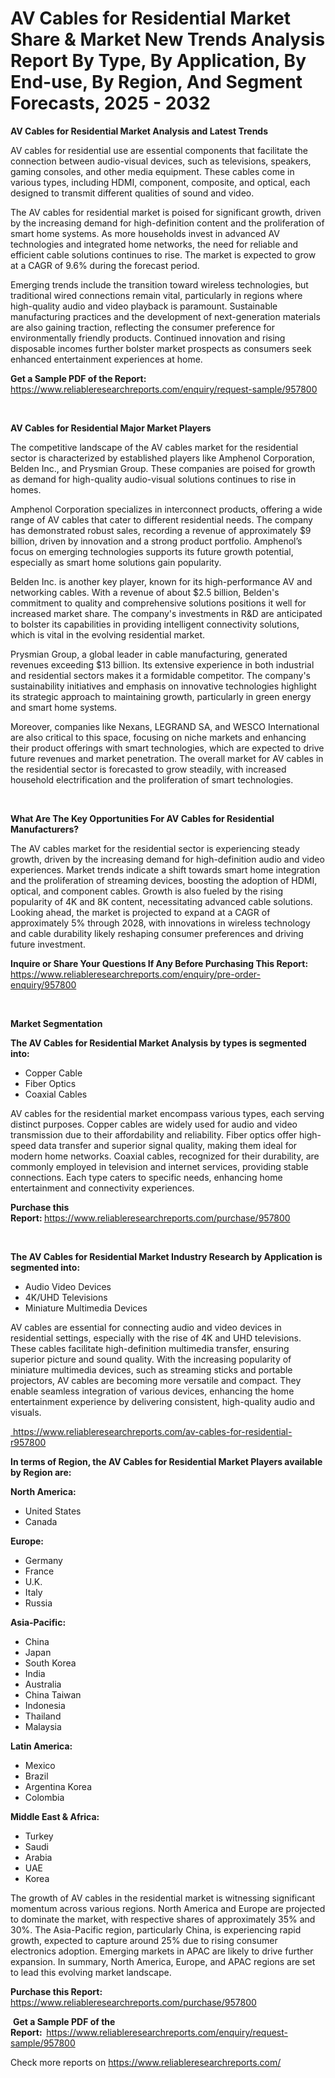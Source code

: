 <p><h1>AV Cables for Residential Market Share & Market New Trends Analysis Report By Type, By Application, By End-use, By Region, And Segment Forecasts, 2025 - 2032</h1></p><p><strong>AV Cables for Residential Market Analysis and Latest Trends</strong></p>
<p><p>AV cables for residential use are essential components that facilitate the connection between audio-visual devices, such as televisions, speakers, gaming consoles, and other media equipment. These cables come in various types, including HDMI, component, composite, and optical, each designed to transmit different qualities of sound and video.</p><p>The AV cables for residential market is poised for significant growth, driven by the increasing demand for high-definition content and the proliferation of smart home systems. As more households invest in advanced AV technologies and integrated home networks, the need for reliable and efficient cable solutions continues to rise. The market is expected to grow at a CAGR of 9.6% during the forecast period. </p><p>Emerging trends include the transition toward wireless technologies, but traditional wired connections remain vital, particularly in regions where high-quality audio and video playback is paramount. Sustainable manufacturing practices and the development of next-generation materials are also gaining traction, reflecting the consumer preference for environmentally friendly products. Continued innovation and rising disposable incomes further bolster market prospects as consumers seek enhanced entertainment experiences at home.</p></p>
<p><strong>Get a Sample PDF of the Report:&nbsp;</strong> <a href="https://www.reliableresearchreports.com/enquiry/request-sample/957800?utm_campaign=2487&utm_medium=2&utm_source=Github&utm_content=ia&utm_term=21032025&utm_id=av-cables-for-residential">https://www.reliableresearchreports.com/enquiry/request-sample/957800</a></p>
<p>&nbsp;</p>
<p><strong>AV Cables for Residential Major Market Players</strong></p>
<p><p>The competitive landscape of the AV cables market for the residential sector is characterized by established players like Amphenol Corporation, Belden Inc., and Prysmian Group. These companies are poised for growth as demand for high-quality audio-visual solutions continues to rise in homes.</p><p>Amphenol Corporation specializes in interconnect products, offering a wide range of AV cables that cater to different residential needs. The company has demonstrated robust sales, recording a revenue of approximately $9 billion, driven by innovation and a strong product portfolio. Amphenol’s focus on emerging technologies supports its future growth potential, especially as smart home solutions gain popularity.</p><p>Belden Inc. is another key player, known for its high-performance AV and networking cables. With a revenue of about $2.5 billion, Belden's commitment to quality and comprehensive solutions positions it well for increased market share. The company's investments in R&D are anticipated to bolster its capabilities in providing intelligent connectivity solutions, which is vital in the evolving residential market.</p><p>Prysmian Group, a global leader in cable manufacturing, generated revenues exceeding $13 billion. Its extensive experience in both industrial and residential sectors makes it a formidable competitor. The company's sustainability initiatives and emphasis on innovative technologies highlight its strategic approach to maintaining growth, particularly in green energy and smart home systems.</p><p>Moreover, companies like Nexans, LEGRAND SA, and WESCO International are also critical to this space, focusing on niche markets and enhancing their product offerings with smart technologies, which are expected to drive future revenues and market penetration. The overall market for AV cables in the residential sector is forecasted to grow steadily, with increased household electrification and the proliferation of smart technologies.</p></p>
<p>&nbsp;</p>
<p><strong>What Are The Key Opportunities For AV Cables for Residential Manufacturers?</strong></p>
<p><p>The AV cables market for the residential sector is experiencing steady growth, driven by the increasing demand for high-definition audio and video experiences. Market trends indicate a shift towards smart home integration and the proliferation of streaming devices, boosting the adoption of HDMI, optical, and component cables. Growth is also fueled by the rising popularity of 4K and 8K content, necessitating advanced cable solutions. Looking ahead, the market is projected to expand at a CAGR of approximately 5% through 2028, with innovations in wireless technology and cable durability likely reshaping consumer preferences and driving future investment.</p></p>
<p><strong>Inquire or Share Your Questions If Any Before Purchasing This Report:</strong> <a href="https://www.reliableresearchreports.com/enquiry/pre-order-enquiry/957800?utm_campaign=2487&utm_medium=2&utm_source=Github&utm_content=ia&utm_term=21032025&utm_id=av-cables-for-residential">https://www.reliableresearchreports.com/enquiry/pre-order-enquiry/957800</a></p>
<p>&nbsp;</p>
<p><strong>Market Segmentation</strong></p>
<p><strong>The AV Cables for Residential Market Analysis by types is segmented into:</strong></p>
<p><ul><li>Copper Cable</li><li>Fiber Optics</li><li>Coaxial Cables</li></ul></p>
<p><p>AV cables for the residential market encompass various types, each serving distinct purposes. Copper cables are widely used for audio and video transmission due to their affordability and reliability. Fiber optics offer high-speed data transfer and superior signal quality, making them ideal for modern home networks. Coaxial cables, recognized for their durability, are commonly employed in television and internet services, providing stable connections. Each type caters to specific needs, enhancing home entertainment and connectivity experiences.</p></p>
<p><strong>Purchase this Report:&nbsp;</strong><a href="https://www.reliableresearchreports.com/purchase/957800?utm_campaign=2487&utm_medium=2&utm_source=Github&utm_content=ia&utm_term=21032025&utm_id=av-cables-for-residential">https://www.reliableresearchreports.com/purchase/957800</a></p>
<p>&nbsp;</p>
<p><strong>The AV Cables for Residential Market Industry Research by Application is segmented into:</strong></p>
<p><ul><li>Audio Video Devices</li><li>4K/UHD Televisions</li><li>Miniature Multimedia Devices</li></ul></p>
<p><p>AV cables are essential for connecting audio and video devices in residential settings, especially with the rise of 4K and UHD televisions. These cables facilitate high-definition multimedia transfer, ensuring superior picture and sound quality. With the increasing popularity of miniature multimedia devices, such as streaming sticks and portable projectors, AV cables are becoming more versatile and compact. They enable seamless integration of various devices, enhancing the home entertainment experience by delivering consistent, high-quality audio and visuals.</p></p>
<p><a href="https://www.reliableresearchreports.com/av-cables-for-residential-r957800?utm_campaign=2487&utm_medium=2&utm_source=Github&utm_content=ia&utm_term=21032025&utm_id=av-cables-for-residential">&nbsp;https://www.reliableresearchreports.com/av-cables-for-residential-r957800</a></p>
<p><strong>In terms of Region, the AV Cables for Residential Market Players available by Region are:</strong></p>
<p>
    <p> <strong> North America: </strong>
        <ul>
            <li>United States</li>
            <li>Canada</li>
        </ul>
        </p> 
    <p> <strong> Europe: </strong>
        <ul>
            <li>Germany</li>
            <li>France</li>
            <li>U.K.</li>
            <li>Italy</li>
            <li>Russia</li>
        </ul>
        </p> 
    <p> <strong> Asia-Pacific: </strong>
        <ul>
            <li>China</li>
            <li>Japan</li>
            <li>South Korea</li>
            <li>India</li>
            <li>Australia</li>
            <li>China Taiwan</li>
            <li>Indonesia</li>
            <li>Thailand</li>
            <li>Malaysia</li>
        </ul>
        </p> 
    <p> <strong> Latin America: </strong>
        <ul>
            <li>Mexico</li>
            <li>Brazil</li>
            <li>Argentina Korea</li>
            <li>Colombia</li>
        </ul>
        </p> 
    <p> <strong> Middle East & Africa: </strong>
        <ul>
            <li>Turkey</li>
            <li>Saudi</li>
            <li>Arabia</li>
            <li>UAE</li>
            <li>Korea</li>
        </ul>
    </p>
    </p>
<p><p>The growth of AV cables in the residential market is witnessing significant momentum across various regions. North America and Europe are projected to dominate the market, with respective shares of approximately 35% and 30%. The Asia-Pacific region, particularly China, is experiencing rapid growth, expected to capture around 25% due to rising consumer electronics adoption. Emerging markets in APAC are likely to drive further expansion. In summary, North America, Europe, and APAC regions are set to lead this evolving market landscape.</p></p>
<p><strong>Purchase this Report: </strong><a href="https://www.reliableresearchreports.com/purchase/957800?utm_campaign=2487&utm_medium=2&utm_source=Github&utm_content=ia&utm_term=21032025&utm_id=av-cables-for-residential">https://www.reliableresearchreports.com/purchase/957800</a></p>
<p>&nbsp;<strong>Get a Sample PDF of the Report:&nbsp;&nbsp;</strong><a href="https://www.reliableresearchreports.com/enquiry/request-sample/957800?utm_campaign=2487&utm_medium=2&utm_source=Github&utm_content=ia&utm_term=21032025&utm_id=av-cables-for-residential">https://www.reliableresearchreports.com/enquiry/request-sample/957800</a></p>
<p><strong></strong></p>
<p>Check more reports on <a href="https://www.reliableresearchreports.com/?utm_campaign=2487&utm_medium=2&utm_source=Github&utm_content=ia&utm_term=21032025&utm_id=av-cables-for-residential">https://www.reliableresearchreports.com/</a></p>